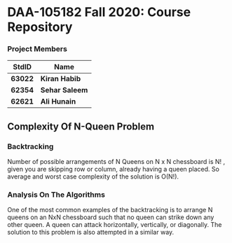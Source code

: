 # DAA-105182 Fall 2020: Course Repository #
### Project Members ###
StdID | Name
------------ | -------------
**63022** | **Kiran Habib**
**62354** | **Sehar Saleem**
**62621** | **Ali Hunain**

## Complexity Of N-Queen Problem ##


### Backtracking ###
Number of possible arrangements of N Queens on N x N chessboard is  N! , given you are skipping row or column, already having a queen placed.
So average and worst case complexity of the solution is  O(N!).

### Analysis On The Algorithms ###
One of the most common examples of the backtracking is to arrange N queens on an NxN chessboard such that no queen can strike down any other queen. A queen can attack horizontally, vertically, or diagonally. The solution to this problem is also attempted in a similar way.
